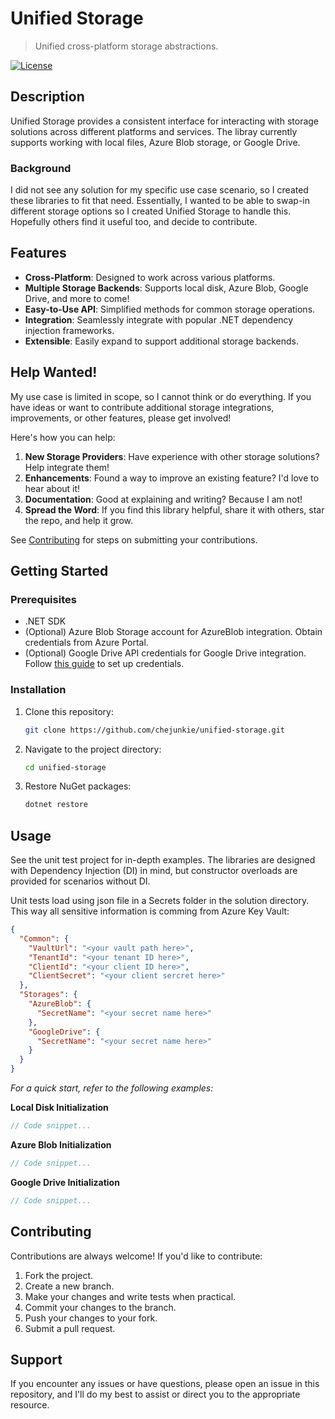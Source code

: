 # Unified Storage

> Unified cross-platform storage abstractions.

[![License](https://img.shields.io/badge/License-MIT-green.svg)](LICENSE)

## Description

Unified Storage provides a consistent interface for interacting with storage solutions across different platforms and services. The libray currently supports working with local files, Azure Blob storage, or Google Drive. 

### Background

I did not see any solution for my specific use case scenario, so I created these libraries to fit that need. Essentially, I wanted to be able to swap-in different storage options so I created Unified Storage to handle this. Hopefully others find it useful too, and decide to contribute.

## Features

- **Cross-Platform**: Designed to work across various platforms.
- **Multiple Storage Backends**: Supports local disk, Azure Blob, Google Drive, and more to come!
- **Easy-to-Use API**: Simplified methods for common storage operations.
- **Integration**: Seamlessly integrate with popular .NET dependency injection frameworks.
- **Extensible**: Easily expand to support additional storage backends.

## Help Wanted!

My use case is limited in scope, so I cannot think or do everything. If you have ideas or want to contribute additional storage integrations, improvements, or other features, please get involved!

Here's how you can help:

1. **New Storage Providers**: Have experience with other storage solutions? Help integrate them!
2. **Enhancements**: Found a way to improve an existing feature? I'd love to hear about it!
3. **Documentation**: Good at explaining and writing? Because I am not!
4. **Spread the Word**: If you find this library helpful, share it with others, star the repo, and help it grow.

See [Contributing](#contributing) for steps on submitting your contributions.

## Getting Started

### Prerequisites

- .NET SDK
- (Optional) Azure Blob Storage account for AzureBlob integration. Obtain credentials from Azure Portal.
- (Optional) Google Drive API credentials for Google Drive integration. Follow [this guide](https://developers.google.com/drive/api/v3/quickstart/dotnet) to set up credentials.

### Installation

1. Clone this repository:
    ```bash
    git clone https://github.com/chejunkie/unified-storage.git
    ```
2. Navigate to the project directory:
    ```bash
    cd unified-storage
    ```
3. Restore NuGet packages:
    ```bash
    dotnet restore
    ```

## Usage

See the unit test project for in-depth examples. The libraries are designed with Dependency Injection (DI) in mind, but constructor overloads are provided for scenarios without DI.

Unit tests load using json file in a Secrets folder in the solution directory. This way all sensitive information is comming from Azure Key Vault:

```json
{
  "Common": {
    "VaultUrl": "<your vault path here>",
    "TenantId": "<your tenant ID here>",
    "ClientId": "<your client ID here>",
    "ClientSecret": "<your client sercret here>"
  },
  "Storages": {
    "AzureBlob": {
      "SecretName": "<your secret name here>"
    },
    "GoogleDrive": {
      "SecretName": "<your secret name here>"
    }
  }
}
```

_For a quick start, refer to the following examples:_

**Local Disk Initialization**
```csharp
// Code snippet...
```

**Azure Blob Initialization**
```csharp
// Code snippet...
```

**Google Drive Initialization**
```csharp
// Code snippet...
```

## Contributing

Contributions are always welcome! If you'd like to contribute:

1. Fork the project.
2. Create a new branch.
3. Make your changes and write tests when practical.
4. Commit your changes to the branch.
5. Push your changes to your fork.
6. Submit a pull request.

## Support

If you encounter any issues or have questions, please open an issue in this repository, and I'll do my best to assist or direct you to the appropriate resource.

